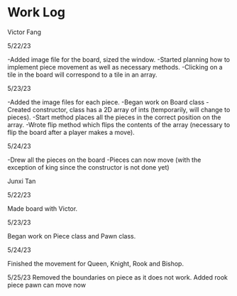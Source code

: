 # Work Log

Victor Fang

5/22/23

-Added image file for the board, sized the window.
-Started planning how to implement piece movement as well as necessary methods.
-Clicking on a tile in the board will correspond to a tile in an array.

5/23/23

-Added the image files for each piece.
-Began work on Board class
  -Created constructor, class has a 2D array of ints (temporarily, will change to pieces).
  -Start method places all the pieces in the correct position on the array.
  -Wrote flip method which flips the contents of the array (necessary to flip the board after a player makes a move).

5/24/23

-Drew all the pieces on the board
-Pieces can now move (with the exception of king since the constructor is not done yet)


Junxi Tan

5/22/23

Made board with Victor.

5/23/23

Began work on Piece class and Pawn class.

5/24/23

Finished the movement for Queen, Knight, Rook and Bishop.

5/25/23
Removed the boundaries on piece as it does not work.
Added rook piece
pawn can move now
